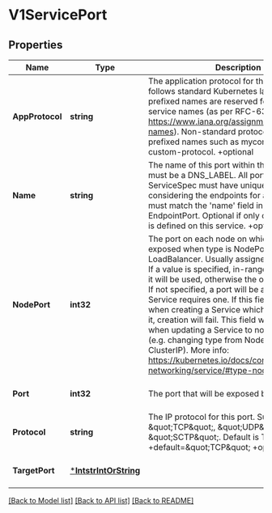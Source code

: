 # V1ServicePort

## Properties
Name | Type | Description | Notes
------------ | ------------- | ------------- | -------------
**AppProtocol** | **string** | The application protocol for this port. This field follows standard Kubernetes label syntax. Un-prefixed names are reserved for IANA standard service names (as per RFC-6335 and https://www.iana.org/assignments/service-names). Non-standard protocols should use prefixed names such as mycompany.com/my-custom-protocol. +optional | [optional] [default to null]
**Name** | **string** | The name of this port within the service. This must be a DNS_LABEL. All ports within a ServiceSpec must have unique names. When considering the endpoints for a Service, this must match the &#x27;name&#x27; field in the EndpointPort. Optional if only one ServicePort is defined on this service. +optional | [optional] [default to null]
**NodePort** | **int32** | The port on each node on which this service is exposed when type is NodePort or LoadBalancer.  Usually assigned by the system. If a value is specified, in-range, and not in use it will be used, otherwise the operation will fail.  If not specified, a port will be allocated if this Service requires one.  If this field is specified when creating a Service which does not need it, creation will fail. This field will be wiped when updating a Service to no longer need it (e.g. changing type from NodePort to ClusterIP). More info: https://kubernetes.io/docs/concepts/services-networking/service/#type-nodeport +optional | [optional] [default to null]
**Port** | **int32** | The port that will be exposed by this service. | [optional] [default to null]
**Protocol** | **string** | The IP protocol for this port. Supports \&quot;TCP\&quot;, \&quot;UDP\&quot;, and \&quot;SCTP\&quot;. Default is TCP. +default&#x3D;\&quot;TCP\&quot; +optional | [optional] [default to null]
**TargetPort** | [***IntstrIntOrString**](intstr.IntOrString.md) |  | [optional] [default to null]

[[Back to Model list]](../README.md#documentation-for-models) [[Back to API list]](../README.md#documentation-for-api-endpoints) [[Back to README]](../README.md)

